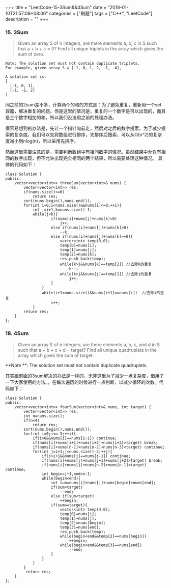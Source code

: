 +++
title = "LeetCode-15-3Sum&&4Sum"
date = "2018-01-10T21:57:08+08:00"
categories = ["刷题"]
tags = ["C++", "LeetCode"]
description = ""
+++

### 15. 3Sum
> Given an array S of n integers, are there elements a, b, c in S such that a + b + c = 0? Find all unique triplets in the array which gives the sum of zero.

```
Note: The solution set must not contain duplicate triplets.
For example, given array S = [-1, 0, 1, 2, -1, -4],

A solution set is:
[
  [-1, 0, 1],
  [-1, -1, 2]
]
```

同之前的2sum差不多，计算两个的和的方式是：为了避免重复，重新用一个set容器，解决重复的问题。但是这里的情况是，重复的一个数字是可以出现的，而且是三个数字相加的和，所以我们没法用之前的处理办法。

很容易想到的办法是，先让一个指针向前走，然后对之后的数字搜索，为了减少搜索的复杂度，我们可以先将数组进行排序，先排序后搜索，可以从O(n^2)的复杂度减小到nlog(n)，所以采用先排序。

然而这里需要注意的是，需要判断数组中有相同数字的情况。虽然结果中允许有相同的数字出现，但不允许出现完全相同的两个结果，所以需要处理这种情况。
具体的代码如下：

```
class Solution {
public:
    vector<vector<int>> threeSum(vector<int>& nums) {
        vector<vector<int>> res;
        if(nums.size()<=0)
            return res;
        sort(nums.begin(),nums.end());
        for(int i=0;i<nums.size()&&nums[i]<=0;++i){
            int j=i+1,k=nums.size()-1;
            while(j<k){
                    if(nums[i]+nums[j]+nums[k]<0)
                        j++;
                    else if(nums[i]+nums[j]+nums[k]>0)
                        --k;
                    else if(nums[i]+nums[j]+nums[k]==0){
                        vector<int> temp(3,0);
                        temp[0]=nums[i];
                        temp[1]=nums[j];
                        temp[2]=nums[k];
                        res.push_back(temp);
                        while(k>j&&nums[k]==temp[2]) //去除k的重复
                            k--;
                        while(k>j&&nums[j]==temp[1]) //去除j的重复
                            j++;
                    }
                }
                while(i+1<nums.size()&&nums[i+1]==nums[i])  //去除i的重复
                    i++;
            }
        return res;
    }
};
```


### 18. 4Sum
> Given an array S of n integers, are there elements a, b, c, and d in S such that a + b + c + d = target? Find all unique quadruplets in the array which gives the sum of target.

**Note **: The solution set must not contain duplicate quadruplets.

其实跟前面的3sum解决的办法是一样的，无非这里为了减少一点复杂度，借用了一下大家使用的方法。，在每次遍历的时候进行一点判断，以减少循环的次数。代码如下：

```
class Solution {
public:
    vector<vector<int>> fourSum(vector<int>& nums, int target) {
        vector<vector<int>> res;
        int n=nums.size();
        if(n<4)
            return res;
        sort(nums.begin(),nums.end());
        for(int i=0;i<n-3;++i){
            if(i>0&&nums[i]==nums[i-1]) continue;
            if(nums[i]+nums[i+1]+nums[i+2]+nums[i+3]>target) break;
            if(nums[i]+nums[n-1]+nums[n-2]+nums[n-3]<target) continue;
            for(int j=i+1;j<nums.size()-2;++j){
                if(j>i+1&&nums[j]==nums[j-1]) continue;
                if(nums[i]+nums[j]+nums[j+1]+nums[j+2]>target) break;
                if(nums[i]+nums[j]+nums[n-2]+nums[n-1]<target) continue;
                int begin=j+1,end=n-1;
                while(begin<end){
                    int sum=nums[i]+nums[j]+nums[begin]+nums[end];
                    if(sum>target)
                        --end;
                    else if(sum<target)
                        ++begin;
                    if(sum==target){
                        vector<int> temp(4,0);
                        temp[0]=nums[i];
                        temp[1]=nums[j];
                        temp[2]=nums[begin];
                        temp[3]=nums[end];
                        res.push_back(temp);
                        while(begin<end&&temp[2]==nums[begin])
                            ++begin;
                        while(begin<end&&temp[3]==nums[end])
                            --end;
                    }
                }
            }
        }
         return res;
    }
};
```
